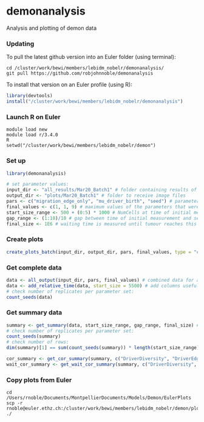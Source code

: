 demonanalysis
========

Analysis and plotting of demon data

### Updating

To pull the latest github version into an Euler folder (using terminal):

```
cd /cluster/work/bewi/members/lebidm_nobelr/demonanalysis/
git pull https://github.com/robjohnnoble/demonanalysis
```

To install that version on an Euler profile (using R):

``` r
library(devtools)
install("/cluster/work/bewi/members/lebidm_nobelr/demonanalysis")
```

### Launch R on Euler

```
module load new
module load r/3.4.0
R
setwd("/cluster/work/bewi/members/lebidm_nobelr/demon")
```

### Set up

``` r
library(demonanalysis)

# set parameter values:
input_dir <- "all_results/Mar20_Batch1" # folder containing results of a batch of simulations
output_dir <- "plots/Mar20_Batch1" # folder to receive image files
pars <- c("migration_edge_only", "mu_driver_birth", "seed") # parameters that were varied within the batch
final_values <- c(1, 1, 9) # maximum values of the parameters that were varied
start_size_range <- 500 + (0:5) * 1000 # NumCells at time of initial measurement for forecasting
gap_range <- (1:10)/10 # gap between time of initial measurement and second measurement
final_size <- 1E6 # waiting time is measured until tumour reaches this NumCells value
```

### Create plots

``` r
create_plots_batch(input_dir, output_dir, pars, final_values, type = "chart") # create plots
```

### Get complete data

``` r
data <- all_output(input_dir, pars, final_values) # combined data for a batch of simulations
data <- add_relative_time(data, start_size = 5500) # add columns useful for plotting trajectories
# check number of replicates per parameter set:
count_seeds(data)
```

### Get summary data

``` r
summary <- get_summary(data, start_size_range, gap_range, final_size) # summary data for each simulation, for each combination of gap and final_size
# check number of replicates per parameter set:
count_seeds(summary)
# check number of rows:
dim(summary)[1] == sum(count_seeds(summary)) * length(start_size_range) * length(gap_range)

cor_summary <- get_cor_summary(summary, c("DriverDiversity", "DriverEdgeDiversity")) # summary dataframe of correlations with "outcome"
wait_cor_summary <- get_wait_cor_summary(summary, c("DriverDiversity", "DriverEdgeDiversity")) # summary dataframe of correlations with "waiting_time"
```

### Copy plots from Euler

```
cd /Users/rnoble/Documents/MontpellierDocuments/Models/Demon/EulerPlots
scp -r rnoble@euler.ethz.ch:/cluster/work/bewi/members/lebidm_nobelr/demon/plots/* ./
```



